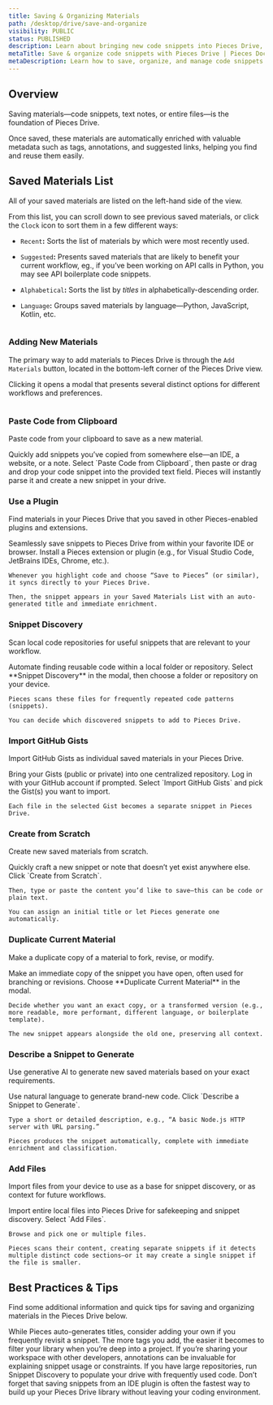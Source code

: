 ```yaml
---
title: Saving & Organizing Materials
path: /desktop/drive/save-and-organize
visibility: PUBLIC
status: PUBLISHED
description: Learn about bringing new code snippets into Pieces Drive, keeping them tidy, and maintaining context and clarity as your library expands.
metaTitle: Save & organize code snippets with Pieces Drive | Pieces Docs
metaDescription: Learn how to save, organize, and manage code snippets in Pieces Drive while maintaining context and clarity as your library grows.
---
```


## Overview

Saving materials—code snippets, text notes, or entire files—is the foundation of Pieces Drive.

Once saved, these materials are automatically enriched with valuable metadata such as tags, annotations, and suggested links, helping you find and reuse them easily.

## Saved Materials List

All of your saved materials are listed on the left-hand side of the view.

From this list, you can scroll down to see previous saved materials, or click the `Clock` icon to sort them in a few different ways:

* `Recent`**:** Sorts the list of materials by which were most recently used.

* `Suggested`**:** Presents saved materials that are likely to benefit your current workflow, eg., if you’ve been working on API calls in Python, you may see API boilerplate code snippets.

* `Alphabetical`**:** Sorts the list by *titles* in alphabetically-descending order.

* `Language`**:** Groups saved materials by language—Python, JavaScript, Kotlin, etc.

<Image src="https://storage.googleapis.com/hashnode_product_documentation_assets/desktop_app_assets/desktop_app_MAIN/new_media/Pieces%20Copilot/Interacting/sort_filters_drive.png" alt="" align="center" fullwidth="true" />

### Adding New Materials

The primary way to add materials to Pieces Drive is through the `Add Materials` button, located in the bottom-left corner of the Pieces Drive view.

Clicking it opens a modal that presents several distinct options for different workflows and preferences.

<Image src="https://storage.googleapis.com/hashnode_product_documentation_assets/desktop_app_assets/desktop_app_MAIN/new_media/Pieces%20Drive/Transforming%20%26%20Translating%20Code/add_code_snippet.png" alt="" align="center" fullwidth="true" />

### Paste Code from Clipboard

Paste code from your clipboard to save as a new material.

<Steps>
  <Step title="Purpose">
    Quickly add snippets you’ve copied from somewhere else—an IDE, a website, or a note.
  </Step>

  <Step title="How It Works">
    Select `Paste Code from Clipboard`, then paste or drag and drop your code snippet into the provided text field. Pieces will instantly parse it and create a new snippet in your drive.
  </Step>
</Steps>

### Use a Plugin

Find materials in your Pieces Drive that you saved in other Pieces-enabled plugins and extensions.

<Steps>
  <Step title="Purpose">
    Seamlessly save snippets to Pieces Drive from within your favorite IDE or browser.
  </Step>

  <Step title="How It Works">
    Install a Pieces extension or plugin (e.g., for Visual Studio Code, JetBrains IDEs, Chrome, etc.).

    Whenever you highlight code and choose “Save to Pieces” (or similar), it syncs directly to your Pieces Drive.

    Then, the snippet appears in your Saved Materials List with an auto-generated title and immediate enrichment.
  </Step>
</Steps>

### Snippet Discovery

Scan local code repositories for useful snippets that are relevant to your workflow.

<Steps>
  <Step title="Purpose">
    Automate finding reusable code within a local folder or repository.
  </Step>

  <Step title="How It Works">
    Select **Snippet Discovery** in the modal, then choose a folder or repository on your device.

    Pieces scans these files for frequently repeated code patterns (snippets).

    You can decide which discovered snippets to add to Pieces Drive.
  </Step>
</Steps>

### Import GitHub Gists

Import GitHub Gists as individual saved materials in your Pieces Drive.

<Steps>
  <Step title="Purpose">
    Bring your Gists (public or private) into one centralized repository.
  </Step>

  <Step title="How It Works">
    Log in with your GitHub account if prompted. Select `Import GitHub Gists` and pick the Gist(s) you want to import.

    Each file in the selected Gist becomes a separate snippet in Pieces Drive.
  </Step>
</Steps>

### Create from Scratch

Create new saved materials from scratch.

<Steps>
  <Step title="Purpose">
    Quickly craft a new snippet or note that doesn’t yet exist anywhere else.
  </Step>

  <Step title="How It Works">
    Click `Create from Scratch`.

    Then, type or paste the content you’d like to save—this can be code or plain text.

    You can assign an initial title or let Pieces generate one automatically.
  </Step>
</Steps>

### Duplicate Current Material

Make a duplicate copy of a material to fork, revise, or modify.

<Steps>
  <Step title="Purpose">
    Make an immediate copy of the snippet you have open, often used for branching or revisions.
  </Step>

  <Step title="How It Works">
    Choose **Duplicate Current Material** in the modal.

    Decide whether you want an exact copy, or a transformed version (e.g., more readable, more performant, different language, or boilerplate template).

    The new snippet appears alongside the old one, preserving all context.
  </Step>
</Steps>

### Describe a Snippet to Generate

Use generative AI to generate new saved materials based on your exact requirements.

<Steps>
  <Step title="Purpose">
    Use natural language to generate brand-new code.
  </Step>

  <Step title="How It Works">
    Click `Describe a Snippet to Generate`.

    Type a short or detailed description, e.g., “A basic Node.js HTTP server with URL parsing.”

    Pieces produces the snippet automatically, complete with immediate enrichment and classification.
  </Step>
</Steps>

### Add Files

Import files from your device to use as a base for snippet discovery, or as context for future workflows.

<Steps>
  <Step title="Purpose">
    Import entire local files into Pieces Drive for safekeeping and snippet discovery.
  </Step>

  <Step title="How It Works:">
    Select `Add Files`.

    Browse and pick one or multiple files.

    Pieces scans their content, creating separate snippets if it detects multiple distinct code sections—or it may create a single snippet if the file is smaller.
  </Step>
</Steps>

## Best Practices & Tips

Find some additional information and quick tips for saving and organizing materials in the Pieces Drive below.

<AccordionGroup>
  <Accordion title="Name Snippets Wisely">
    While Pieces auto-generates titles, consider adding your own if you frequently revisit a snippet.
  </Accordion>

  <Accordion title="Use Tags for Faster Search">
    The more tags you add, the easier it becomes to filter your library when you’re deep into a project.
  </Accordion>

  <Accordion title="Annotate for Clarity">
    If you’re sharing your workspace with other developers, annotations can be invaluable for explaining snippet usage or constraints.
  </Accordion>

  <Accordion title="Enable Snippet Discovery (Early)">
    If you have large repositories, run Snippet Discovery to populate your drive with frequently used code.
  </Accordion>

  <Accordion title="Leverage Plugins">
    Don’t forget that saving snippets from an IDE plugin is often the fastest way to build up your Pieces Drive library without leaving your coding environment.
  </Accordion>
</AccordionGroup>